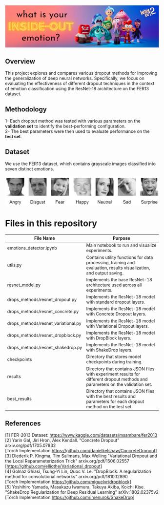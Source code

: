 ![](icons/project_logo.png)


## Overview
This project explores and compares various dropout methods for improving the generalization of deep neural networks. Specifically, we focus on evaluating the effectiveness of different dropout techniques in the context of emotion classification using the ResNet-18 architecture on the FER13 dataset.

## Methodology
1- Each dropout method was tested with various parameters on the **validation set** to identify the best-performing configuration.  
2- The best parameters were then used to evaluate performance on the **test set**.

## Dataset
We use the FER13 dataset, which contains grayscale images classified into seven distinct emotions. 


![](icons/classes.png)


# Files in this repository

File Name   | Purpose
------------- | -------------
emotions_detector.ipynb  | Main notebook to run and visualize experiments.
utils.py  | Contains utility functions for data processing, training and evaluation, results visualization, and output saving.
resnet_model.py  | Implements the base ResNet-18 architecture used across all experiments.
drops_methods/resnet_dropout.py | Implements the ResNet-18 model with standard dropout layers.
drops_methods/resnet_concrete.py | 	Implements the ResNet-18 model with Concrete Dropout layers.
drops_methods/resnet_variational.py | Implements the ResNet-18 model with Variational Dropout layers.
drops_methods/resnet_dropblock.py | Implements the ResNet-18 model with DropBlock layers.
drops_methods/resnet_shakedrop.py | Implements the ResNet-18 model with ShakeDrop layers.
checkpoints | Directory that stores model checkpoints during training.
results | Directory that contains JSON files with experiment results for different dropout methods and parameters on the validation set.
best_results | Directory that contains JSON files with the best results and parameters for each dropout method on the test set.

## References
[1] FER-2013 Dataset: https://www.kaggle.com/datasets/msambare/fer2013  
[2] Yarin Gal, Jiri Hron, Alex Kendall. "Concrete Dropout" arxiv.org/pdf/1705.07832  
    [Torch Implementation https://github.com/danielkelshaw/ConcreteDropout]  
[3] Diederik P. Kingma, Tim Salimans, Max Welling "Variational Dropout and the Local Reparameterization Trick" arxiv.org/pdf/1506.02557  
    [https://github.com/elliothe/Variational_dropout]  
[4] Golnaz Ghiasi, Tsung-Yi Lin, Quoc V. Le. "DropBlock: A regularization method for convolutional networks" arxiv.org/pdf/1810.12890  
    [Torch Implementation https://github.com/miguelvr/dropblock]  
[5] Yoshihiro Yamada, Masakazu Iwamura, Takuya Akiba, Koichi Kise. "ShakeDrop Regularization for Deep Residual Learning" arXiv:1802.02375v2  
    [Torch Implementation https://github.com/imenurok/ShakeDrop]  
